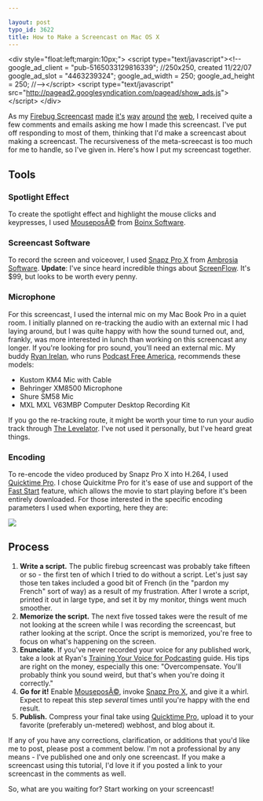 ```yaml
---

layout: post
typo_id: 3622
title: How to Make a Screencast on Mac OS X
---
```


&lt;div style="float:left;margin:10px;"&gt;
&lt;script type="text/javascript"&gt;&lt;!--
google_ad_client = "pub-5165033129816339";
//250x250, created 11/22/07
google_ad_slot = "4463239324";
google_ad_width = 250;
google_ad_height = 250;
//--&gt;&lt;/script&gt;
&lt;script type="text/javascript" src="http://pagead2.googlesyndication.com/pagead/show_ads.js"&gt;
&lt;/script&gt;
&lt;/div&gt;

As my [Firebug
Screencast](http://soylentfoo.jnewland.com/articles/2006/12/08/firebug-10-screencast)
[made](http://del.icio.us/url/9a17736ea0506b7461d2c27d091da06b)
[it's](http://www.getfirebug.com/docs.html)
[way](http://phpspot.org/blog/archives/2006/12/firebug_10_beta.html)
[around](http://www.simplebits.com/notebook/2006/12/08/firebug.html)
[the](http://ajaxian.com/archives/if-you-arent-already-using-firebug)
[web](http://www.shauninman.com/archive/2006/12/09/firebug_screencast),
I received quite a few comments and emails asking me how I made this
screencast. I've put off responding to most of them, thinking that I'd
make a screencast about making a screencast. The recursiveness of the
meta-screecast is too much for me to handle, so I've given in. Here's
how I put my screencast together.

Tools
-----

### Spotlight Effect

To create the spotlight effect and highlight the mouse clicks and
keypresses, I used [MouseposÃ©](http://boinx.com/mousepose/) from [Boinx
Software](http://boinx.com/).

### Screencast Software

To record the screen and voiceover, I used [Snapz Pro
X](http://www.ambrosiasw.com/utilities/snapzprox/) from [Ambrosia
Software](http://www.ambrosiasw.com/). **Update**: I've since heard
incredible things about
[ScreenFlow](http://www.telestream.net/screen-flow/overview.htm). It's
\$99, but looks to be worth every penny.

### Microphone

For this screencast, I used the internal mic on my Mac Book Pro in a
quiet room. I initially planned on re-tracking the audio with an
external mic I had laying around, but I was quite happy with how the
sound turned out, and, frankly, was more interested in lunch than
working on this screencast any longer. If you're looking for pro sound,
you'll need an external mic. My buddy [Ryan
Irelan](http://ryanirelan.com/), who runs [Podcast Free
America](http://podcastfreeamerica.com/), recommends these models:

-   Kustom KM4 Mic with Cable
-   Behringer XM8500 Microphone
-   Shure SM58 Mic
-   MXL MXL V63MBP Computer Desktop Recording Kit

If you go the re-tracking route, it might be worth your time to run your
audio track through [The Levelator](http://www.gigavox.com/levelator).
I've not used it personally, but I've heard great things.

### Encoding

To re-encode the video produced by Snapz Pro X into H.264, I used
[Quicktime
Pro](http://store.apple.com/1-800-MY-APPLE/WebObjects/AppleStore?productLearnMore=D3380Z/A).
I chose Quickitme Pro for it's ease of use and support of the [Fast
Start](http://docs.info.apple.com/article.html?artnum=301355) feature,
which allows the movie to start playing before it's been entirely
downloaded. For those interested in the specific encoding parameters I
used when exporting, here they are:

![](http://files.jnewland.com/export_settings.png)

Process
-------

1.  **Write a script.** The public firebug screencast was probably take
    fifteen or so - the first ten of which I tried to do without
    a script. Let's just say those ten takes included a good bit of
    French (in the "pardon my French" sort of way) as a result of
    my frustration. After I wrote a script, printed it out in large
    type, and set it by my monitor, things went much smoother.
2.  **Memorize the script.** The next five tossed takes were the result
    of me not looking at the screen while I was recording the
    screencast, but rather looking at the script. Once the script is
    memorized, you're free to focus on what's happening on the screen.
3.  **Enunciate.** If you've never recorded your voice for any published
    work, take a look at Ryan's [Training Your Voice for
    Podcasting](http://podcastfreeamerica.com/index.php?/features/entry/d-abc-of-podcasting/) guide.
    His tips are right on the money, especially this
    one: "Overcompensate. You'll probably think you sound weird, but
    that's when you're doing it correctly."
4.  **Go for it!** Enable [MouseposÃ©](http://boinx.com/mousepose/),
    invoke [Snapz Pro
    X](http://www.ambrosiasw.com/utilities/snapzprox/), and give it
    a whirl. Expect to repeat this step *several* times until you're
    happy with the end result.
5.  **Publish.** Compress your final take using [Quicktime
    Pro](http://store.apple.com/1-800-MY-APPLE/WebObjects/AppleStore?productLearnMore=D3380Z/A),
    upload it to your favorite (preferably un-metered) webhost, and blog
    about it.

If any of you have any corrections, clarification, or additions that
you'd like me to post, please post a comment below. I'm not a
professional by any means - I've published one and only one screencast.
If you make a screencast using this tutorial, I'd love it if you posted
a link to your screencast in the comments as well.

So, what are you waiting for? Start working on your screencast!
